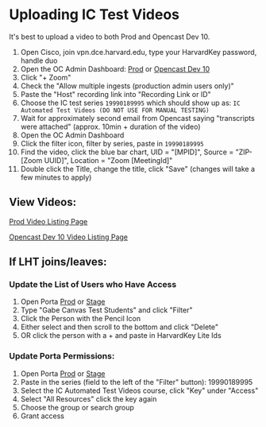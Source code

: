 # Uploading IC Test Videos

It's best to upload a video to both Prod and Opencast Dev 10.

1. Open Cisco, join vpn.dce.harvard.edu, type your HarvardKey password, handle duo
2. Open the OC Admin Dashboard: [Prod](https://admin-prod.dcex.harvard.edu) or [Opencast Dev 10](https://admin-dev-10.dcex.harvard.edu)
3. Click "+ Zoom"
4. Check the "Allow multiple ingests (production admin users only)"
5. Paste the "Host" recording link into "Recording Link or ID"
6. Choose the IC test series `19990189995` which should show up as: `IC Automated Test Videos (DO NOT USE FOR MANUAL TESTING)`
7. Wait for approximately second email from Opencast saying "transcripts were attached" (approx. 10min + duration of the video)
8. Open the OC Admin Dashboard
9. Click the filter icon, filter by series, paste in `19990189995`
10. Find the video, click the blue bar chart, UID = "[MPID]", Source = "ZIP-[Zoom UUID]", Location = "Zoom [MeetingId]"
11. Double click the Title, change the title, click "Save" (changes will take a few minutes to apply)

## View Videos:

[Prod Video Listing Page](https://matterhorn.dce.harvard.edu/engage/ui/index.html?series=19990189995#/1999/01/89995)

[Opencast Dev 10 Video Listing Page](https://opencast-dev-10.dcex.harvard.edu/engage/ui/index.html?series=19990189995#/1999/01/89995)

## If LHT joins/leaves:

### Update the List of Users who Have Access

1. Open Porta [Prod](https://porta.dcex.harvard.edu) or [Stage](https://porta-stage.dcex.harvard.edu)
2. Type "Gabe Canvas Test Students" and click "Filter"
3. Click the Person with the Pencil Icon
4. Either select and then scroll to the bottom and click "Delete"
5. OR click the person with a + and paste in HarvardKey Lite Ids

### Update Porta Permissions:

1. Open Porta [Prod](https://porta.dcex.harvard.edu) or [Stage](https://porta-stage.dcex.harvard.edu)
2. Paste in the series (field to the left of the "Filter" button): 19990189995
3. Select the IC Automated Test Videos course, click "Key" under "Access"
4. Select "All Resources" click the key again
5. Choose the group or search group
6. Grant access
